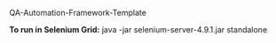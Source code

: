 QA-Automation-Framework-Template

**To run in Selenium Grid:** 
java -jar selenium-server-4.9.1.jar standalone


